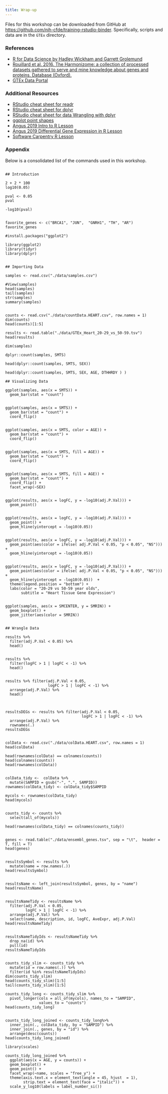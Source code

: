 ```yaml
---
title: Wrap-up
---
```


Files for this workshop can be downloaded from GitHub at https://github.com/nih-cfde/training-rstudio-binder.
Specifically, scripts and data are in the `GTEx` directory.

### References

-   [R for Data Science by Hadley Wickham and Garrett
    Grolemund](https://r4ds.had.co.nz/index.html)
-   [Rouillard et al. 2016. The Harmonizome: a collection of processed
    datasets gathered to serve and mine knowledge about genes and
    proteins. Database
    (Oxford).](http://database.oxfordjournals.org/content/2016/baw100.short)
-   [GTEx Data Portal](https://gtexportal.org/home/)

### Additional Resources

-   [RStudio cheat sheet for
    readr](https://raw.githubusercontent.com/rstudio/cheatsheets/master/data-import.pdf)
-   [RStudio cheat sheet for
    dplyr](https://raw.githubusercontent.com/rstudio/cheatsheets/master/data-transformation.pdf)
-   [RStudio cheat sheet for data Wrangling with
    dplyr](https://www.rstudio.com/wp-content/uploads/2015/02/data-wrangling-cheatsheet.pdf)
-   [ggplot point
    shapes](http://www.sthda.com/english/wiki/ggplot2-point-shapes)
-   [Angus 2019 Intro to R
    Lesson](https://angus.readthedocs.io/en/2019/R_Intro_Lesson.html)
-   [Angus 2019 Differential Gene Expression in R
    Lesson](https://angus.readthedocs.io/en/2019/diff-ex-and-viz.html)
-   [Software Carpentry R
    Lesson](http://swcarpentry.github.io/r-novice-inflammation/)

### Appendix

Below is a consolidated list of the commands used in this workshop. 

```

## Introduction

2 + 2 * 100
log10(0.05)

pval <- 0.05
pval

-log10(pval)


favorite_genes <- c("BRCA1", "JUN",  "GNRH1", "TH", "AR")
favorite_genes

#install.packages("ggplot2")

library(ggplot2)
library(tidyr)
library(dplyr)


## Importing Data

samples <- read.csv("./data/samples.csv")

#View(samples)
head(samples)
tail(samples)
str(samples)
summary(samples)


counts <- read.csv("./data/countData.HEART.csv", row.names = 1)
dim(counts)
head(counts)[1:5]

results <- read.table("./data/GTEx_Heart_20-29_vs_50-59.tsv")
head(results)

dim(samples)

dplyr::count(samples, SMTS) 

head(dplyr::count(samples, SMTS, SEX))

head(dplyr::count(samples, SMTS, SEX, AGE, DTHHRDY ) )

## Visualizing Data

ggplot(samples, aes(x = SMTS)) +
  geom_bar(stat = "count")


ggplot(samples, aes(x = SMTS)) +
  geom_bar(stat = "count") + 
  coord_flip()


ggplot(samples, aes(x = SMTS, color = AGE)) +
  geom_bar(stat = "count") + 
  coord_flip()


ggplot(samples, aes(x = SMTS, fill = AGE)) +
  geom_bar(stat = "count") + 
  coord_flip()


ggplot(samples, aes(x = SMTS, fill = AGE)) +
  geom_bar(stat = "count") + 
  coord_flip() +
  facet_wrap(~SEX)


ggplot(results, aes(x = logFC, y = -log10(adj.P.Val))) +
  geom_point() 


ggplot(results, aes(x = logFC, y = -log10(adj.P.Val))) +
  geom_point() +
  geom_hline(yintercept = -log10(0.05))


ggplot(results, aes(x = logFC, y = -log10(adj.P.Val))) +
  geom_point(aes(color = ifelse( adj.P.Val < 0.05, "p < 0.05", "NS"))) +
  geom_hline(yintercept = -log10(0.05)) 


ggplot(results, aes(x = logFC, y = -log10(adj.P.Val))) +
  geom_point(aes(color = ifelse( adj.P.Val < 0.05, "p < 0.05", "NS"))) +
  geom_hline(yintercept = -log10(0.05))  +
  theme(legend.position = "bottom") +
  labs(color = "20-29 vs 50-59 year olds", 
       subtitle = "Heart Tissue Gene Expression")


ggplot(samples, aes(x = SMCENTER, y = SMRIN)) +
  geom_boxplot() +
  geom_jitter(aes(color = SMRIN))


## Wrangle Data

results %>% 
  filter(adj.P.Val < 0.05) %>% 
  head()


results %>% 
  filter(logFC > 1 | logFC < -1) %>%
  head()


results %>% filter(adj.P.Val < 0.05,
                   logFC > 1 | logFC < -1) %>%
  arrange(adj.P.Val) %>%
  head()



resultsDEGs <- results %>% filter(adj.P.Val < 0.05,
                                  logFC > 1 | logFC < -1) %>%
  arrange(adj.P.Val) %>% 
  rownames(.)
resultsDEGs


colData <- read.csv("./data/colData.HEART.csv", row.names = 1)
head(colData)

head(rownames(colData) == colnames(counts))
head(colnames(counts))
head(rownames(colData))


colData_tidy <-  colData %>%
  mutate(SAMPID = gsub("-", ".", SAMPID))  
rownames(colData_tidy) <- colData_tidy$SAMPID

mycols <- rownames(colData_tidy)
head(mycols)


counts_tidy <- counts %>%
  select(all_of(mycols))

head(rownames(colData_tidy) == colnames(counts_tidy))


genes <- read.table("./data/ensembl_genes.tsv", sep = "\t",  header = T, fill = T)
head(genes)


resultsSymbol <- results %>%
  mutate(name = row.names(.))
head(resultsSymbol)


resultsName <- left_join(resultsSymbol, genes, by = "name")
head(resultsName)


resultsNameTidy <- resultsName %>%
  filter(adj.P.Val < 0.05,
         logFC > 1 | logFC < -1) %>%
  arrange(adj.P.Val) %>%
  select(name, description, id, logFC, AveExpr, adj.P.Val)
head(resultsNameTidy)


resultsNameTidyIds <- resultsNameTidy %>%
  drop_na(id) %>%
  pull(id)
resultsNameTidyIds


counts_tidy_slim <- counts_tidy %>%
  mutate(id = row.names(.)) %>%
  filter(id %in% resultsNameTidyIds)
dim(counts_tidy_slim)
head(counts_tidy_slim)[1:5]
tail(counts_tidy_slim)[1:5]

counts_tidy_long <- counts_tidy_slim %>%
  pivot_longer(cols = all_of(mycols), names_to = "SAMPID", 
               values_to = "counts") 
head(counts_tidy_long)


counts_tidy_long_joined <- counts_tidy_long%>%
  inner_join(., colData_tidy, by = "SAMPID") %>%
  inner_join(., genes, by = "id") %>%
  arrange(desc(counts))
head(counts_tidy_long_joined)

library(scales)

counts_tidy_long_joined %>%
  ggplot(aes(x = AGE, y = counts)) +
  geom_boxplot() +
  geom_point() +
  facet_wrap(~name, scales = "free_y") +
  theme(axis.text.x = element_text(angle = 45, hjust  = 1),
        strip.text = element_text(face = "italic")) +
  scale_y_log10(labels = label_number_si()) 
```
